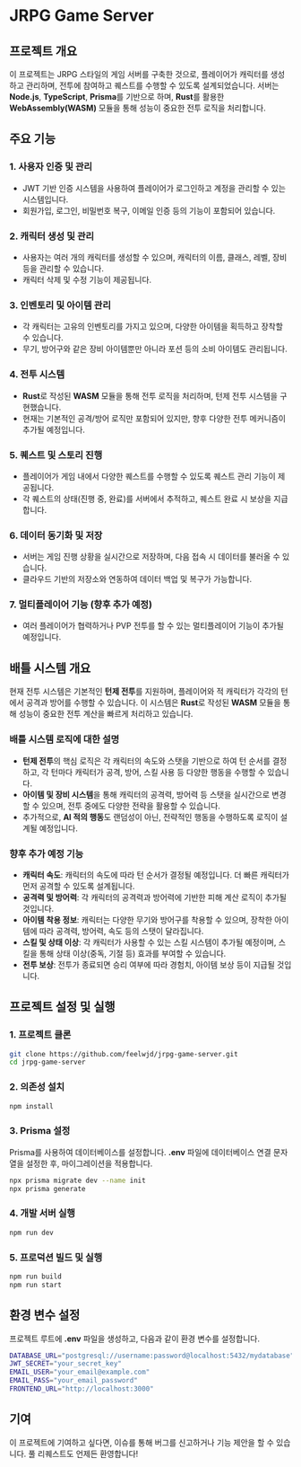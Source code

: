 # JRPG Game Server

## 프로젝트 개요

이 프로젝트는 JRPG 스타일의 게임 서버를 구축한 것으로, 플레이어가 캐릭터를 생성하고 관리하며, 전투에 참여하고 퀘스트를 수행할 수 있도록 설계되었습니다. 서버는 **Node.js**, **TypeScript**, **Prisma**를 기반으로 하며, **Rust**를 활용한 **WebAssembly(WASM)** 모듈을 통해 성능이 중요한 전투 로직을 처리합니다.

## 주요 기능

### 1. 사용자 인증 및 관리
- JWT 기반 인증 시스템을 사용하여 플레이어가 로그인하고 계정을 관리할 수 있는 시스템입니다.
- 회원가입, 로그인, 비밀번호 복구, 이메일 인증 등의 기능이 포함되어 있습니다.

### 2. 캐릭터 생성 및 관리
- 사용자는 여러 개의 캐릭터를 생성할 수 있으며, 캐릭터의 이름, 클래스, 레벨, 장비 등을 관리할 수 있습니다.
- 캐릭터 삭제 및 수정 기능이 제공됩니다.

### 3. 인벤토리 및 아이템 관리
- 각 캐릭터는 고유의 인벤토리를 가지고 있으며, 다양한 아이템을 획득하고 장착할 수 있습니다.
- 무기, 방어구와 같은 장비 아이템뿐만 아니라 포션 등의 소비 아이템도 관리됩니다.

### 4. 전투 시스템
- **Rust**로 작성된 **WASM** 모듈을 통해 전투 로직을 처리하며, 턴제 전투 시스템을 구현했습니다.
- 현재는 기본적인 공격/방어 로직만 포함되어 있지만, 향후 다양한 전투 메커니즘이 추가될 예정입니다.
  
### 5. 퀘스트 및 스토리 진행
- 플레이어가 게임 내에서 다양한 퀘스트를 수행할 수 있도록 퀘스트 관리 기능이 제공됩니다.
- 각 퀘스트의 상태(진행 중, 완료)를 서버에서 추적하고, 퀘스트 완료 시 보상을 지급합니다.

### 6. 데이터 동기화 및 저장
- 서버는 게임 진행 상황을 실시간으로 저장하며, 다음 접속 시 데이터를 불러올 수 있습니다.
- 클라우드 기반의 저장소와 연동하여 데이터 백업 및 복구가 가능합니다.

### 7. 멀티플레이어 기능 (향후 추가 예정)
- 여러 플레이어가 협력하거나 PVP 전투를 할 수 있는 멀티플레이어 기능이 추가될 예정입니다.

## 배틀 시스템 개요

현재 전투 시스템은 기본적인 **턴제 전투**를 지원하며, 플레이어와 적 캐릭터가 각각의 턴에서 공격과 방어를 수행할 수 있습니다. 이 시스템은 **Rust**로 작성된 **WASM** 모듈을 통해 성능이 중요한 전투 계산을 빠르게 처리하고 있습니다.

### 배틀 시스템 로직에 대한 설명

- **턴제 전투**의 핵심 로직은 각 캐릭터의 속도와 스탯을 기반으로 하여 턴 순서를 결정하고, 각 턴마다 캐릭터가 공격, 방어, 스킬 사용 등 다양한 행동을 수행할 수 있습니다.
- **아이템 및 장비 시스템**을 통해 캐릭터의 공격력, 방어력 등 스탯을 실시간으로 변경할 수 있으며, 전투 중에도 다양한 전략을 활용할 수 있습니다.
- 추가적으로, **AI 적의 행동**도 랜덤성이 아닌, 전략적인 행동을 수행하도록 로직이 설계될 예정입니다.

### 향후 추가 예정 기능
- **캐릭터 속도**: 캐릭터의 속도에 따라 턴 순서가 결정될 예정입니다. 더 빠른 캐릭터가 먼저 공격할 수 있도록 설계됩니다.
- **공격력 및 방어력**: 각 캐릭터의 공격력과 방어력에 기반한 피해 계산 로직이 추가될 것입니다.
- **아이템 착용 정보**: 캐릭터는 다양한 무기와 방어구를 착용할 수 있으며, 장착한 아이템에 따라 공격력, 방어력, 속도 등의 스탯이 달라집니다.
- **스킬 및 상태 이상**: 각 캐릭터가 사용할 수 있는 스킬 시스템이 추가될 예정이며, 스킬을 통해 상태 이상(중독, 기절 등) 효과를 부여할 수 있습니다.
- **전투 보상**: 전투가 종료되면 승리 여부에 따라 경험치, 아이템 보상 등이 지급될 것입니다.

## 프로젝트 설정 및 실행

### 1. 프로젝트 클론
```bash
git clone https://github.com/feelwjd/jrpg-game-server.git
cd jrpg-game-server
```

### 2. 의존성 설치
```bash
npm install
```

### 3. Prisma 설정
Prisma를 사용하여 데이터베이스를 설정합니다. **.env** 파일에 데이터베이스 연결 문자열을 설정한 후, 마이그레이션을 적용합니다.
```bash
npx prisma migrate dev --name init
npx prisma generate
```

### 4. 개발 서버 실행
```bash
npm run dev 
```

### 5. 프로덕션 빌드 및 실행
```bash
npm run build
npm run start
```

## 환경 변수 설정
프로젝트 루트에 **.env** 파일을 생성하고, 다음과 같이 환경 변수를 설정합니다.
```bash
DATABASE_URL="postgresql://username:password@localhost:5432/mydatabase"
JWT_SECRET="your_secret_key"
EMAIL_USER="your_email@example.com"
EMAIL_PASS="your_email_password"
FRONTEND_URL="http://localhost:3000"
```
## 기여
이 프로젝트에 기여하고 싶다면, 이슈를 통해 버그를 신고하거나 기능 제안을 할 수 있습니다. 풀 리퀘스트도 언제든 환영합니다!
